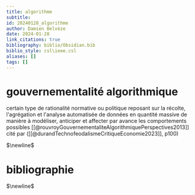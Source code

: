 ```yaml
---
title: algorithme
subtitle:
id: 20240128_algorithme
author: Damien Belvèze
date: 2024-01-28
link_citations: true
bibliography: biblio/Obsidian.bib
biblio_style: csl\ieee.csl
aliases: []
tags: []
---
```


# gouvernementalité algorithmique

certain type de rationalité normative ou politique reposant sur la récolte, l'agrégation et l'analyse automatisée de données en quantité massive de manière à modéliser, anticiper et affecter par avance les comportements possibles [[@rouvroyGouvernementaliteAlgorithmiquePerspectives2013]] cité par ([[@durandTechnofeodalismeCritiqueEconomie2023]], p100)



$\newline$
# bibliographie
$\newline$






